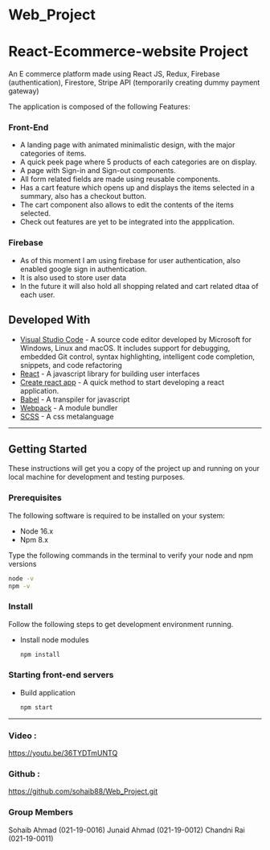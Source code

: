# Web_Project
# React-Ecommerce-website Project

An E commerce platform made using React JS, Redux, Firebase (authentication), Firestore, Stripe API (temporarily creating dummy payment gateway)

The application is composed of the following Features:

### Front-End
* A landing page with animated minimalistic design, with the major categories of items.
* A quick peek page where 5 products of each categories are on display.
* A page with Sign-in and Sign-out components.
* All form related fields are made using reusable components.
* Has a cart feature which opens up and displays the items selected in a summary, also has a checkout button.
* The cart component also allows to edit the contents of the items selected.
* Check out features are yet to be integrated into the appplication. 


### Firebase

* As of this moment I am using firebase for user authentication, also enabled google sign in authentication.
* It is also used to store user data 
* In the future it will also hold all shopping related and cart related dtaa of each user.


## Developed With

* [Visual Studio Code](https://code.visualstudio.com/) - A source code editor developed by Microsoft for Windows, Linux and macOS. It includes support for debugging, embedded Git control, syntax highlighting, intelligent code completion, snippets, and code refactoring
* [React](https://reactjs.org/) - A javascript library for building user interfaces
* [Create react app](https://create-react-app.dev/) - A quick method to start developing a react application.
* [Babel](https://babeljs.io/) - A transpiler for javascript
* [Webpack](https://webpack.js.org/) - A module bundler
* [SCSS](http://sass-lang.com/) - A css metalanguage

---


## Getting Started

These instructions will get you a copy of the project up and running on your local machine for development and testing purposes.

### Prerequisites

The following software is required to be installed on your system:

* Node 16.x
* Npm 8.x

Type the following commands in the terminal to verify your node and npm versions

```bash
node -v
npm -v
```

### Install

Follow the following steps to get development environment running.

* Install node modules

   ```bash
   npm install
   ```


### Starting front-end servers

* Build application

  ```bash
  npm start
  ```
---


### Video :
 https://youtu.be/36TYDTmUNTQ
### Github : 
https://github.com/sohaib88/Web_Project.git
### Group Members
Sohaib Ahmad (021-19-0016)
Junaid Ahmad (021-19-0012)
Chandni Rai (021-19-0011)





